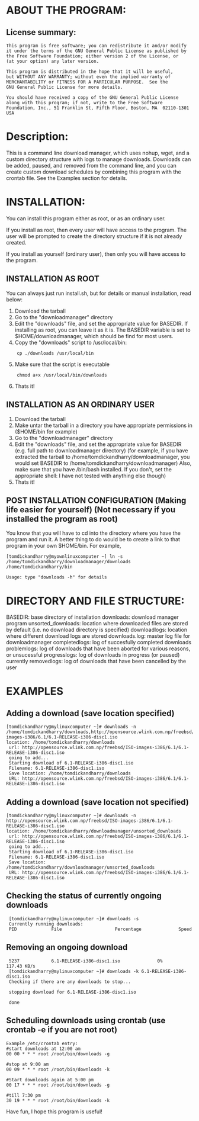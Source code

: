 # ABOUT THE PROGRAM:
## License summary:
    This program is free software; you can redistribute it and/or modify
    it under the terms of the GNU General Public License as published by
    the Free Software Foundation; either version 2 of the License, or
    (at your option) any later version.

    This program is distributed in the hope that it will be useful,
    but WITHOUT ANY WARRANTY; without even the implied warranty of
    MERCHANTABILITY or FITNESS FOR A PARTICULAR PURPOSE.  See the
    GNU General Public License for more details.

    You should have received a copy of the GNU General Public License
    along with this program; if not, write to the Free Software
    Foundation, Inc., 51 Franklin St, Fifth Floor, Boston, MA  02110-1301  USA

# Description:
This is a command line download manager, which uses nohup, wget, and a custom directory structure with logs to manage downloads.  Downloads can be added, paused, and removed from the command line, and you can create custom download schedules by combining this program with the crontab file.  See the Examples section for details.

# INSTALLATION:
You can install this program either as root, or as an ordinary user.

If you install as root, then every user will have access to the program.  The user will be prompted to create the directory structure if it is not already created.

If you install as yourself (ordinary user), then only you will have access to the program.

## INSTALLATION AS ROOT
You can always just run install.sh, but for details or manual installation, read below:

1. Download the tarball
2. Go to the "downloadmanager" directory
3. Edit the "downloads" file, and set the appropriate value for BASEDIR.  If installing as root, you can leave it as it is.  The BASEDIR variable is set to $HOME/downloadmanager, which should be find for most users.
4. Copy the "downloads" script to /usr/local/bin:
```
	cp ./downloads /usr/local/bin
```

5. Make sure that the script is executable
```
	chmod a+x /usr/local/bin/downloads
```
6. Thats it!

## INSTALLATION AS AN ORDINARY USER
1. Download the tarball
2. Make untar the tarball in a directory you have appropriate permissions in ($HOME/bin for example)
3. Go to the "downloadmanager" directory
4. Edit the "downloads" file, and set the appropriate value for BASEDIR (e.g. full path to downloadmanager directory)
(for example, if you have extracted the tarball to /home/tomdickandharry/downloadmanager, you would set BASEDIR to /home/tomdickandharry/downloadmanager)
Also, make sure that you have /bin/bash installed.  If you don't, set the appropriate shell: I have not tested with anything else though)
5. Thats it!

## POST INSTALLATION CONFIGURATION (Making life easier for yourself) (Not necessary if you installed the program as root)

You know that you will have to cd into the directory where you have the program and run it.  A better thing to do would be to create a link to that program in your own $HOME/bin.  For example,

```
[tomdickandharry@myownlinuxcomputer ~] ln -s /home/tomdickandharry/downloadmanager/downloads /home/tomdickandharry/bin

Usage: type "downloads -h" for details
```


# DIRECTORY AND FILE STRUCTURE:
BASEDIR: base directory of installation
downloads: download manager program
unsorted_downloads: location where downloaded files are stored by default (i.e. no download directory is specified)
downloadlogs: location where different download logs are stored
	downloads.log: master log file for downloadmanager
	completedlogs: log of succesfully completed downloads
	problemlogs: log of downloads that have been aborted for various reasons, or unsucessful
	progresslogs: log of downloads in progress (or paused) currently
	removedlogs: log of downloads that have been cancelled by the user


# EXAMPLES
## Adding a download (save location specified)
```
[tomdickandharry@mylinuxcomputer ~]# downloads -n /home/tomdickandharry/downloads,http://opensource.wlink.com.np/freebsd/ISO-images-i386/6.1/6.1-RELEASE-i386-disc1.iso
location: /home/tomdickandharry/downloads
 url: http://opensource.wlink.com.np/freebsd/ISO-images-i386/6.1/6.1-RELEASE-i386-disc1.iso
 going to add...
 Starting download of 6.1-RELEASE-i386-disc1.iso
 Filename: 6.1-RELEASE-i386-disc1.iso
 Save location: /home/tomdickandharry/downloads
 URL: http://opensource.wlink.com.np/freebsd/ISO-images-i386/6.1/6.1-RELEASE-i386-disc1.iso
```

## Adding a download (save location not specified)
```
[tomdickandharry@mylinuxcomputer ~]# downloads -n http://opensource.wlink.com.np/freebsd/ISO-images-i386/6.1/6.1-RELEASE-i386-disc1.iso
location: /home/tomdickandharry/downloadmanager/unsorted_downloads
 url: http://opensource.wlink.com.np/freebsd/ISO-images-i386/6.1/6.1-RELEASE-i386-disc1.iso
 going to add...
 Starting download of 6.1-RELEASE-i386-disc1.iso
 Filename: 6.1-RELEASE-i386-disc1.iso
 Save location: /home/tomdickandharry/downloadmanager/unsorted_downloads
 URL: http://opensource.wlink.com.np/freebsd/ISO-images-i386/6.1/6.1-RELEASE-i386-disc1.iso
 ```


## Checking the status of currently ongoing downloads
```
 [tomdickandharry@mylinuxcomputer ~]# downloads -s
 Currently running downloads:
 PID             File                    Percentage              Speed
```

## Removing an ongoing download
```
 5237            6.1-RELEASE-i386-disc1.iso              0%                117.43 KB/s
 [tomdickandharry@mylinuxcomputer ~]# downloads -k 6.1-RELEASE-i386-disc1.iso
 Checking if there are any downloads to stop...

 stopping download for 6.1-RELEASE-i386-disc1.iso

 done
```

## Scheduling downloads using crontab (use crontab -e if you are not root)
```
Example /etc/crontab entry:
#start downloads at 12:00 am
00 00 * * * root /root/bin/downloads -g

#stop at 9:00 am
00 09 * * * root /root/bin/downloads -k

#Start downloads again at 5:00 pm
00 17 * * * root /root/bin/downloads -g

#till 7:30 pm
30 19 * * * root /root/bin/downloads -k
```

Have fun, I hope this program is useful!
